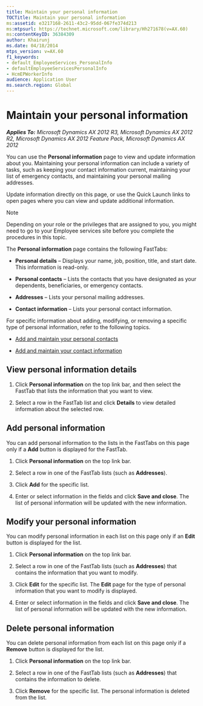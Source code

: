 ```yaml
---
title: Maintain your personal information
TOCTitle: Maintain your personal information
ms:assetid: e3217168-2611-43c2-95dd-067fe374d213
ms:mtpsurl: https://technet.microsoft.com/library/Hh271678(v=AX.60)
ms:contentKeyID: 36384309
author: Khairunj
ms.date: 04/18/2014
mtps_version: v=AX.60
f1_keywords:
- default_EmployeeServices_PersonalInfo
- defaultEmployeeServicesPersonalInfo
- HcmEPWorkerInfo
audience: Application User
ms.search.region: Global
---
```


# Maintain your personal information 


_**Applies To:** Microsoft Dynamics AX 2012 R3, Microsoft Dynamics AX 2012 R2, Microsoft Dynamics AX 2012 Feature Pack, Microsoft Dynamics AX 2012_

You can use the **Personal information** page to view and update information about you. Maintaining your personal information can include a variety of tasks, such as keeping your contact information current, maintaining your list of emergency contacts, and maintaining your personal mailing addresses.

Update information directly on this page, or use the Quick Launch links to open pages where you can view and update additional information.


> [!NOTE]
> <P>Depending on your role or the privileges that are assigned to you, you might need to go to your Employee services site before you complete the procedures in this topic.</P>



The **Personal information** page contains the following FastTabs:

  - **Personal details** – Displays your name, job, position, title, and start date. This information is read-only.

  - **Personal contacts** – Lists the contacts that you have designated as your dependents, beneficiaries, or emergency contacts.

  - **Addresses** – Lists your personal mailing addresses.

  - **Contact information** – Lists your personal contact information.

For specific information about adding, modifying, or removing a specific type of personal information, refer to the following topics.

  - [Add and maintain your personal contacts](add-and-maintain-your-personal-contacts.md)

  - [Add and maintain your contact information](add-and-maintain-your-contact-information.md)

## View personal information details

1.  Click **Personal information** on the top link bar, and then select the FastTab that lists the information that you want to view.

2.  Select a row in the FastTab list and click **Details** to view detailed information about the selected row.

## Add personal information

You can add personal information to the lists in the FastTabs on this page only if a **Add** button is displayed for the FastTab.

1.  Click **Personal information** on the top link bar.

2.  Select a row in one of the FastTab lists (such as **Addresses**).

3.  Click **Add** for the specific list.

4.  Enter or select information in the fields and click **Save and close**. The list of personal information will be updated with the new information.

## Modify your personal information

You can modify personal information in each list on this page only if an **Edit** button is displayed for the list.

1.  Click **Personal information** on the top link bar.

2.  Select a row in one of the FastTab lists (such as **Addresses**) that contains the information that you want to modify.

3.  Click **Edit** for the specific list. The **Edit** page for the type of personal information that you want to modify is displayed.

4.  Enter or select information in the fields and click **Save and close**. The list of personal information will be updated with the new information.

## Delete personal information

You can delete personal information from each list on this page only if a **Remove** button is displayed for the list.

1.  Click **Personal information** on the top link bar.

2.  Select a row in one of the FastTab lists (such as **Addresses**) that contains the information to delete.

3.  Click **Remove** for the specific list. The personal information is deleted from the list.

  


